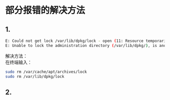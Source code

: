 # 部分报错的解决方法  

## 1.  
```bash
E: Could not get lock /var/lib/dpkg/lock - open (11: Resource temporarily unavailable)
E: Unable to lock the administration directory (/var/lib/dpkg/), is another process using it?
```
解决方法：  
在终端输入：  
```bash
sudo rm /var/cache/apt/archives/lock
sudo rm /var/lib/dpkg/lock
```


## 2.  
